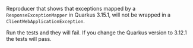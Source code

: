 Reproducer that shows that exceptions mapped by a `ResponseExceptionMapper` in Quarkus 3.15.1, will not be wrapped in a `ClientWebApplicationException`.

Run the tests and they will fail. If you change the Quarkus version to 3.12.1 the tests will pass.